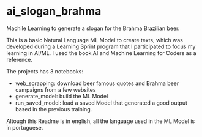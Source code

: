# ai_slogan_brahma
Machile Learning to generate a slogan for the Brahma Brazilian beer.

This is a basic Natural Language ML Model to create texts, which was developed during a Learning Sprint program that I participated to focus my learning in AI/ML.
I used the book AI and Machine Learning for Coders as a reference.

The projects has 3 notebooks:

- web_scrapping: download beer famous quotes and Brahma beer campaigns from a few websites
- generate_model: build the ML Model
- run_saved_model: load a saved Model that generated a good output based in the previous training.

Altough this Readme is in english, all the language used in the ML Model is in portuguese.
